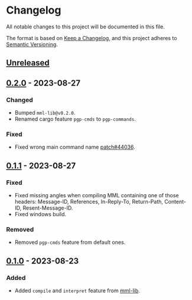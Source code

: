 # Changelog

All notable changes to this project will be documented in this file.

The format is based on [Keep a Changelog](https://keepachangelog.com/en/1.0.0/),
and this project adheres to [Semantic Versioning](https://semver.org/spec/v2.0.0.html).

## [Unreleased]

## [0.2.0] - 2023-08-27

### Changed

- Bumped `mml-lib@v0.2.0`.
- Renamed cargo feature `pgp-cmds` to `pgp-commands`.

### Fixed

- Fixed wrong main command name [patch#44036].

## [0.1.1] - 2023-08-27

### Fixed

- Fixed missing angles when compiling MML containing one of those headers: Message-ID, References, In-Reply-To, Return-Path, Content-ID, Resent-Message-ID.
- Fixed windows build.

### Removed

- Removed `pgp-cmds` feature from default ones.

## [0.1.0] - 2023-08-23

### Added

- Added `compile` and `interpret` feature from [mml-lib].

[mml-lib]: https://crates.io/crates/mml-lib

[patch#44036]: https://lists.sr.ht/~soywod/pimalaya/patches/44036

[Unreleased]: https://github.com/soywod/mml/compare/v0.2.0...master
[0.2.0]: https://github.com/soywod/mml/compare/v0.1.1...v0.2.0
[0.1.1]: https://github.com/soywod/mml/compare/v0.1.0...v0.1.1
[0.1.0]: https://github.com/soywod/mml/releases/tag/v0.1.0
